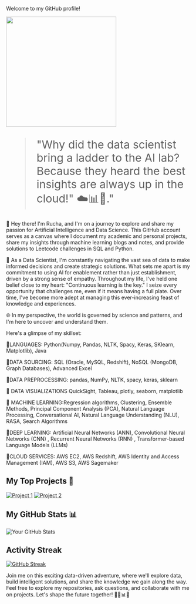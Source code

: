 Welcome to my GitHub profile!

<img src="https://media.giphy.com/media/5k5vZwRFZR5aZeniqb/giphy.gif" width="300">


<blockquote style="font-size: 30px;">"Why did the data scientist bring a ladder to the AI lab? Because they heard the best insights are always up in the cloud!" ☁️📊🤖."</blockquote>

👋 Hey there! I'm Rucha, and I'm on a journey to explore and share my passion for Artificial Intelligence and Data Science. This GitHub account serves as a canvas where I document my academic and personal projects, share my insights through machine learning blogs and notes, and provide solutions to Leetcode challenges in SQL and Python.

🤖 As a Data Scientist, I'm constantly navigating the vast sea of data to make informed decisions and create strategic solutions. What sets me apart is my commitment to using AI for enablement rather than just establishment, driven by a strong sense of empathy. Throughout my life, I've held one belief close to my heart: "Continuous learning is the key." I seize every opportunity that challenges me, even if it means having a full plate. Over time, I've become more adept at managing this ever-increasing feast of knowledge and experiences.

🌐 In my perspective, the world is governed by science and patterns, and I'm here to uncover and understand them.

Here's a glimpse of my skillset:

📌LANGUAGES: Python(Numpy, Pandas, NLTK, Spacy, Keras, SKlearn, Matplotlib), Java

📌DATA SOURCING: SQL (Oracle, MySQL, Redshift), NoSQL (MongoDB, Graph Databases), Advanced Excel

📌DATA PREPROCESSING: pandas, NumPy, NLTK, spacy, keras, sklearn

📌 DATA VISUALIZATIONS  QuickSight, Tableau, plotly, seaborn, matplotlib

📌 MACHINE LEARNING:Regression algorithms, Clustering, Ensemble Methods, Principal Component Analysis (PCA), Natural Language Processing, Conversational AI, Natural Language Understanding (NLU), RASA, Search Algorithms

📌DEEP LEARNING: Artificial Neural Networks (ANN), Convolutional Neural Networks (CNN) , Recurrent Neural Networks (RNN) , Transformer-based Language Models (LLMs) 

📌CLOUD SERVICES: AWS EC2, AWS Redshift, AWS Identity and Access Management (IAM), AWS S3, AWS Sagemaker

## My Top Projects 🚀

[![Project 1](https://github-readme-stats.vercel.app/api/pin/?username=RuchaTare&repo=F21MP-MastersProject)](https://github.com/RuchaTare/F21MP-MastersProject)
[![Project 2](https://github-readme-stats.vercel.app/api/pin/?username=RuchaTare&repo=neural-networks-from-scratch)](https://github.com/RuchaTare/neural-networks-from-scratch)
## My GitHub Stats 📊

![Your GitHub Stats](https://github-readme-stats.vercel.app/api?username=RuchaTare&show_icons=true)

## Activity Streak
[![GitHub Streak](https://github-readme-streak-stats.herokuapp.com?user=RuchaTare&date_format=j%20M%5B%20Y%5D)](https://git.io/streak-stats)

Join me on this exciting data-driven adventure, where we'll explore data, build intelligent solutions, and share the knowledge we gain along the way. Feel free to explore my repositories, ask questions, and collaborate with me on projects. Let's shape the future together! 👩‍🔬📊🤖





